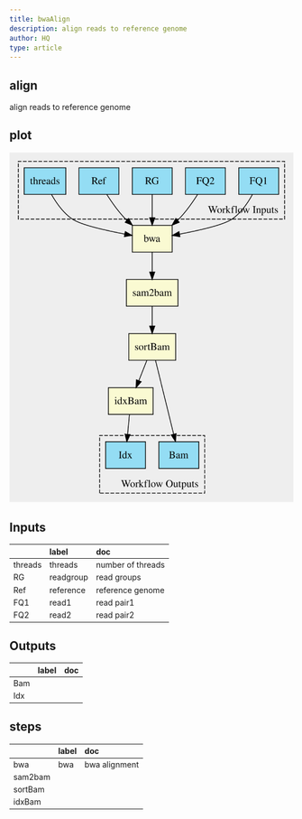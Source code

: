 ```yaml
---
title: bwaAlign
description: align reads to reference genome
author: HQ
type: article
---
```


## align                                                                                                                                                                                                        
 align reads to reference genome
## plot
![Alt text](/plots/bwaAlign.svg)                                                                                                                                                                                                           
## Inputs                                                                                                                                                                                                         
 |        |label     |doc               |
 |:-------|:---------|:-----------------|
 |threads |threads   |number of threads |
 |RG      |readgroup |read groups       |
 |Ref     |reference |reference genome  |
 |FQ1     |read1     |read pair1        |
 |FQ2     |read2     |read pair2        |
## Outputs                                                                                                                                                                                                        
 |    |label        |doc          |
 |:---|:------------|:------------|
 |Bam |  |  |
 |Idx |  |  |
## steps                                                                                                                                                                                                          
 |        |label        |doc           |
 |:-------|:------------|:-------------|
 |bwa     |bwa          |bwa alignment |
 |sam2bam |  |   |
 |sortBam |  |   |
 |idxBam  |  |   |

